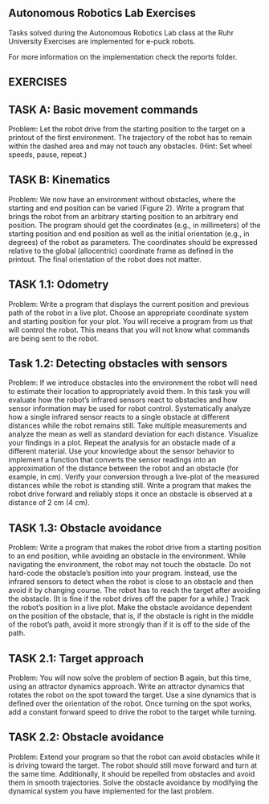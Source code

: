 
Autonomous Robotics Lab Exercises
---
Tasks solved during the Autonomous Robotics Lab class at the Ruhr University
Exercises are implemented for e-puck robots.

For more information on the implementation check the reports folder.

EXERCISES
-----------------------------------------

TASK A: Basic movement commands
----
Problem: Let the robot drive from the starting position to the target on a
printout of the first environment. The trajectory of the robot has
to remain within the dashed area and may not touch any obstacles. (Hint:
Set wheel speeds, pause, repeat.)

TASK B: Kinematics
----
Problem: We now have an environment without obstacles, where the starting and end position can be varied (Figure 2). Write a program that brings
the robot from an arbitrary starting position to an arbitrary end position.
The program should get the coordinates (e.g., in millimeters) of the starting
position and end position as well as the initial orientation (e.g., in degrees)
of the robot as parameters. The coordinates should be expressed relative to
the global (allocentric) coordinate frame as defined in the printout. The final
orientation of the robot does not matter.


TASK 1.1: Odometry
----
Problem: Write a program that displays the current position and previous
path of the robot in a live plot. Choose an appropriate coordinate system
and starting position for your plot. You will receive a program from us that
will control the robot. This means that you will not know what commands
are being sent to the robot.

Task 1.2: Detecting obstacles with sensors
----
Problem: If we introduce obstacles into the environment the
robot will need to estimate their location to appropriately avoid them. In
this task you will evaluate how the robot’s infrared sensors react to obstacles
and how sensor information may be used for robot control. Systematically
analyze how a single infrared sensor reacts to a single obstacle at different
distances while the robot remains still. Take multiple measurements and
analyze the mean as well as standard deviation for each distance. Visualize
your findings in a plot. Repeat the analysis for an obstacle made of a different
material.
Use your knowledge about the sensor behavior to implement a function that
converts the sensor readings into an approximation of the distance between
the robot and an obstacle (for example, in cm). Verify your conversion
through a live-plot of the measured distances while the robot is standing
still. Write a program that makes the robot drive forward and reliably stops
it once an obstacle is observed at a distance of 2 cm (4 cm).

TASK 1.3: Obstacle avoidance
---
Problem: Write a program that makes the robot drive from a starting position
to an end position, while avoiding an obstacle in the environment. While navigating the
environment, the robot may not touch the obstacle. Do not hard-code the
obstacle’s position into your program. Instead, use the infrared sensors to
detect when the robot is close to an obstacle and then avoid it by changing
course. The robot has to reach the target after avoiding the obstacle. (It is
fine if the robot drives off the paper for a while.) Track the robot’s position
in a live plot.
Make the obstacle avoidance dependent on the position of the obstacle, that
is, if the obstacle is right in the middle of the robot’s path, avoid it more
strongly than if it is off to the side of the path.

TASK 2.1: Target approach
---
Problem: You will now solve the problem of section B again, but this time,
using an attractor dynamics approach.
Write an attractor dynamics that rotates the robot on the spot toward the
target. Use a sine dynamics that is defined over the orientation of the robot.
Once turning on the spot works, add a constant forward speed to drive the
robot to the target while turning.

TASK 2.2: Obstacle avoidance
---
Problem: Extend your program so that the robot can avoid obstacles while it
is driving toward the target. The robot should still move forward and turn at
the same time. Additionally, it should be repelled from obstacles and avoid
them in smooth trajectories. Solve the obstacle avoidance by modifying the
dynamical system you have implemented for the last problem.
